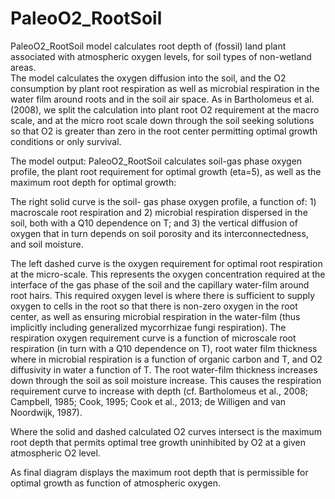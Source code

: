 # PaleoO2_RootSoil
PaleoO2_RootSoil model calculates root depth of (fossil) land plant associated with atmospheric oxygen levels, for soil types of non-wetland areas.  
The model calculates the oxygen diffusion into the soil, and the O2 consumption by plant root respiration as well as microbial respiration in the water film around roots and in the soil air space. 
As in Bartholomeus et al. (2008), we split the calculation into plant root O2 requirement at the macro scale, and at the micro root scale down through the soil seeking solutions so that O2 is greater than zero in the root center permitting optimal growth conditions or only survival.

The model output:
PaleoO2_RootSoil calculates soil-gas phase oxygen profile, the plant root requirement for optimal growth (eta=5), as well as the maximum root depth for optimal growth:

The right solid curve is the soil- gas phase oxygen profile, a function of: 1) macroscale root respiration and 2) microbial respiration dispersed in the soil, both with a Q10 dependence on T; and 3) the vertical diffusion of oxygen that in turn depends on soil porosity and its interconnectedness, and soil moisture.

The left dashed curve is the oxygen requirement for optimal root respiration at the micro-scale. This represents the oxygen concentration required at the interface of the gas phase of the soil and the capillary water-film around root hairs. This required oxygen level is where there is sufficient to supply oxygen to cells in the root so that there is non-zero oxygen in the root center, as well as ensuring microbial respiration in the water-film (thus implicitly including generalized mycorrhizae fungi respiration). The respiration oxygen requirement curve is a function of microscale root respiration (in turn with a Q10 dependence on T), root water film thickness where in microbial respiration is a function of  organic carbon and T, and O2 diffusivity in water a function of T. The root water-film thickness increases down through the soil as soil moisture increase. This causes the respiration requirement curve to increase with depth (cf. Bartholomeus et al., 2008; Campbell, 1985; Cook, 1995; Cook et al., 2013; de Willigen and van Noordwijk, 1987). 

Where the solid and dashed calculated O2 curves intersect is the maximum root depth that permits optimal tree growth uninhibited by O2 at a given atmospheric O2 level.

As final diagram displays the maximum root depth that is permissible for optimal growth as function of atmospheric oxygen.

